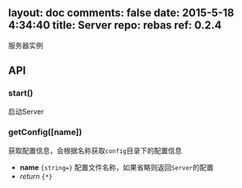 layout: doc
comments: false
date: 2015-5-18 4:34:40
title: Server
repo: rebas
ref: 0.2.4
---

服务器实例

## API

### start()

启动Server

### getConfig([name])

获取配置信息，会根据名称获取`config`目录下的配置信息

* **name** `{string=}` 配置文件名称，如果省略则返回`Server`的配置
* _return_ `{*}`